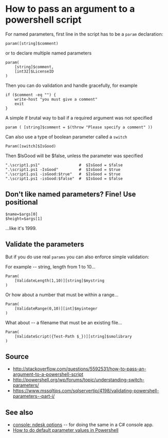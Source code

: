 ﻿# How to pass an argument to a powershell script

For named parameters, first line in the script has to be a `param` declaration:

	param([string]$comment)

or to declare multiple named parameters

	param(
		[string]$comment,
		[int32]$LicenseID
	)

Then you can do validation and handle gracefully, for example

	if ($comment -eq "") {
		write-host "you must give a comment"
		exit
	}

A simple if brutal way to bail if a required argument was not specified

	param ( [string]$comment = $(throw "Please specify a comment" ))

Can also use a type of boolean parameter called a `switch`

	Param([switch]$IsGood)

Then $IsGood will be $false, unless the parameter was specified

	".\script1.ps1"                 #  $IsGood = $false
	".\script1.ps1 -IsGood"         #  $IsGood = $true
	".\script1.ps1 -isGood:$true"   #  $IsGood = $true
	".\script1.ps1 -isGood:$false"  #  $IsGood = $false

## Don't like named parameters? Fine! Use positional

	$name=$args[0]
	$height=$args[1]

...like it's 1999.

## Validate the parameters

But if you do use real `params` you can also enforce simple validation:

For example -- string, length from 1 to 10...

	Param(
		[ValidateLength(1,10)][string]$mystring
	)

Or how about a number that must be within a range...

	Param(
		[ValidateRange(0,10)][int]$myinteger
	)

What about -- a filename that must be an existing file...

	Param(
		[ValidateScript({Test-Path $_})][string]$smolibrary
	)

## Source

- http://stackoverflow.com/questions/5592531/how-to-pass-an-argument-to-a-powershell-script
- http://powershell.org/wp/forums/topic/understanding-switch-parameters/
- https://www.mssqltips.com/sqlservertip/4198/validating-powershell-parameters--part-i/

## See also

- [console: ndesk options](../console/ndesk_options.md) -- for doing the same in a C# console app.
- [How to do default parameter values in Powershell](default_parameter_values.md)
